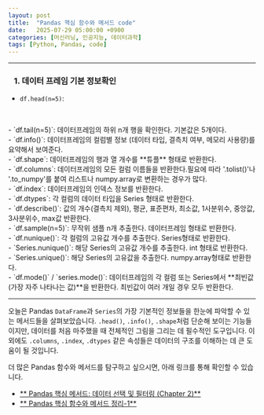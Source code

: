 ```yaml
---
layout: post
title:  "Pandas 핵심 함수와 메서드 code"
date:   2025-07-29 05:00:00 +0900
categories: [머신러닝, 인공지능, 데이터과학]
tags: [Python, Pandas, code]
---
```


------

### &nbsp;&nbsp; 1. 데이터 프레임 기본 정보확인
- `df.head(n=5)`:
```python

```
<br>
- `df.tail(n=5)`: 
데이터프레임의 하위 n개 행을 확인한다. 기본값은 5개이다.
<br>
- `df.info()`: 
데이터프레임의 컬럼별 정보 (데이터 타입, 결측치 여부, 메모리 사용량)를 요약해서 보여준다.
<br>
- `df.shape`: 
데이터프레임의 행과 열 개수를 **튜플** 형태로 반환한다.
<br>
- `df.columns`:
데이터프레임의 모든 컬럼 이름들을 반환한다.필요에 따라 '.tolist()'나 '.to_numpy'를 붙여 리스트나 numpy.array로 변환하는 경우가 많다.
<br>
- `df.index`: 
데이터프레임의 인덱스 정보를 반환한다.
<br>
- `df.dtypes`:
각 컬럼의 데이터 타입을 Series 형태로 반환한다.
<br>
- `df.describe()`: 
값의 개수(결측치 제외), 평균, 표준편차, 최소값, 1사분위수, 중앙값, 3사분위수, max값 반환한다.
<br>
- `df.sample(n=5)`:
무작위 샘플 n개 추출한다. 데이터프레임 형태로 반환한다.
<br>
- `df.nunique()`:
각 컬럼의 고유값 개수를 추출한다. Series형태로 반환한다.
<br>
- `Series.nunique()`:
해당 Series의 고유값 개수를 추출한다. int 형태로 반환한다.
<br>
- `Series.unique()`: 
해당 Series의 고유값을 추출한다. numpy.array형태로 반환한다. 
<br>
- `df.mode()` / `series.mode()`: 
데이터프레임의 각 컬럼 또는 Series에서 **최빈값(가장 자주 나타나는 값)**을 반환한다. 최빈값이 여러 개일 경우 모두 반환한다.

------

오늘은 Pandas `DataFrame`과 `Series`의 가장 기본적인 정보들을 한눈에 파악할 수 있는 메서드들을 살펴보았습니다. `.head()`, `.info()`, `.shape`처럼 단순해 보이는 기능들이지만, 데이터를 처음 마주했을 때 전체적인 그림을 그리는 데 필수적인 도구입니다. 이 외에도 `.columns`, `.index`, `.dtypes` 같은 속성들은 데이터의 구조를 이해하는 데 큰 도움이 될 것입니다.


더 많은 Pandas 함수와 메서드를 탐구하고 싶으시면, 아래 링크를 통해 확인할 수 있습니다.

*   [** Pandas 핵심 메서드: 데이터 선택 및 필터링 (Chapter 2)**](2025-07-21-Pandas_function_method_2.md)
*   [** Pandas 핵심 함수와 메서드 정리-1**](링크_투_Chapter1_모듈함수_포스트)
